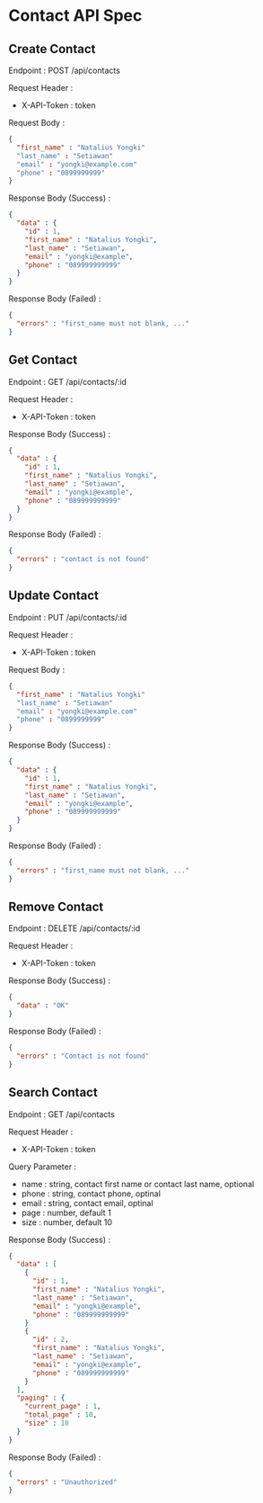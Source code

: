 # Contact API Spec
## Create Contact

Endpoint : POST /api/contacts

Request Header :
- X-API-Token : token

Request Body :

```json
{
  "first_name" : "Natalius Yongki"
  "last_name" : "Setiawan"
  "email" : "yongki@example.com"
  "phone" : "0899999999"
}
```

Response Body (Success) :

```json
{
  "data" : {
    "id" : 1,
    "first_name" : "Natalius Yongki",
    "last_name" : "Setiawan",
    "email" : "yongki@example",
    "phone" : "089999999999"
  }
}
```

Response Body (Failed) :

```json
{
  "errors" : "first_name must not blank, ..."
}
```

## Get Contact

Endpoint : GET /api/contacts/:id

Request Header :
- X-API-Token : token

Response Body (Success) :

```json
{
  "data" : {
    "id" : 1,
    "first_name" : "Natalius Yongki",
    "last_name" : "Setiawan",
    "email" : "yongki@example",
    "phone" : "089999999999"
  }
}
```

Response Body (Failed) :

```json
{
  "errors" : "contact is not found"
}
```

## Update Contact

Endpoint : PUT /api/contacts/:id

Request Header :
- X-API-Token : token

Request Body :

```json
{
  "first_name" : "Natalius Yongki"
  "last_name" : "Setiawan"
  "email" : "yongki@example.com"
  "phone" : "0899999999"
}
```

Response Body (Success) :

```json
{
  "data" : {
    "id" : 1,
    "first_name" : "Natalius Yongki",
    "last_name" : "Setiawan",
    "email" : "yongki@example",
    "phone" : "089999999999"
  }
}
```

Response Body (Failed) :

```json
{
  "errors" : "first_name must not blank, ..."
}
```

## Remove Contact

Endpoint : DELETE /api/contacts/:id

Request Header :
- X-API-Token : token

Response Body (Success) :

```json
{
  "data" : "OK"
}
```

Response Body (Failed) :

```json
{
  "errors" : "Contact is not found"
}
```

## Search Contact

Endpoint : GET /api/contacts

Request Header :
- X-API-Token : token

Query Parameter :
- name : string, contact first name or contact last name, optional
- phone : string, contact phone, optinal
- email : string, contact email, optinal
- page : number, default 1
- size : number, default 10

Response Body (Success) :

```json
{
  "data" : [
    {
      "id" : 1,
      "first_name" : "Natalius Yongki",
      "last_name" : "Setiawan",
      "email" : "yongki@example",
      "phone" : "089999999999"
    }
    {
      "id" : 2,
      "first_name" : "Natalius Yongki",
      "last_name" : "Setiawan",
      "email" : "yongki@example",
      "phone" : "089999999999"
    }
  ],
  "paging" : {
    "current_page" : 1,
    "total_page" : 10,
    "size" : 10
  }
}
```

Response Body (Failed) :

```json
{
  "errors" : "Unauthorized"
}
```
